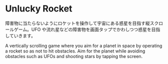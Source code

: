 # Unlucky Rocket

障害物に当たらないようにロケットを操作して宇宙にある惑星を目指す縦スクロールゲーム。​
UFO や流れ星などの障害物を画面タップでかわしつつ惑星を目指していきます。​

A vertically scrolling game where you aim for a planet in space by operating a rocket so as not to hit obstacles.
Aim for the planet while avoiding obstacles such as UFOs and shooting stars by tapping the screen.
